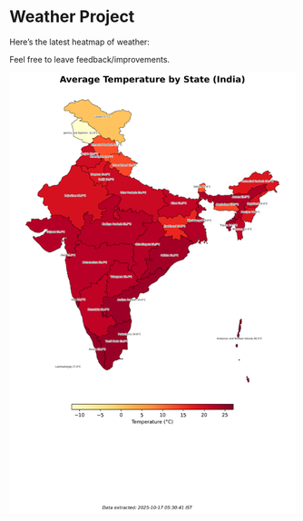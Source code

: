 # Weather Project

Here’s the latest heatmap of weather:

Feel free to leave feedback/improvements.

![India Heatmap](docs/assets/india_heatmap.png?v=F1872B)
